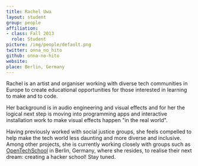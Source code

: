 ```yaml
---
title: Rachel Uwa
layout: student
group: people
affiliation:
- class: Fall 2013
  role: Student
picture: /img/people/default.png
twitter: onna_no_hito
github: onna-no-hito
website:
place: Berlin, Germany
---
```

Rachel is an artist and organiser working with diverse tech communities in Europe to create educational opportunities for those interested in learning to make and to code.

Her background is in audio engineering and visual effects and for her the logical next step is moving into programming apps and interactive installation work to make visual effects happen "in the real world".  

Having previously worked with social justice groups, she feels compelled to help make the tech world less daunting and more diverse and inclusive. Among other projects, she is currently working closely with groups such as [OpenTechSchool](http://www.opentechschool.org/berlin/) in Berlin, Germany, where she resides, to realise their next dream: creating a hacker school! Stay tuned.

